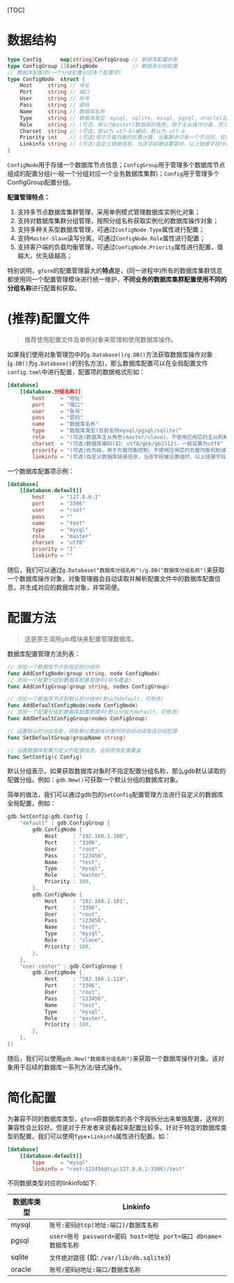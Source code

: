
[TOC]


# 数据结构

```go
type Config      map[string]ConfigGroup // 数据库配置对象
type ConfigGroup []ConfigNode           // 数据库分组配置
// 数据库配置项(一个分组配置对应多个配置项)
type ConfigNode  struct {
    Host     string // 地址
    Port     string // 端口
    User     string // 账号
    Pass     string // 密码
    Name     string // 数据库名称
    Type     string // 数据库类型：mysql, sqlite, mssql, pgsql, oracle(目前仅支持mysql,pgsql)
    Role     string // (可选，默认为master)数据库的角色，用于主从操作分离，至少需要有一个master，参数值：master, slave
    Charset  string // (可选，默认为 utf-8)编码，默认为 utf-8
    Priority int    // (可选)用于负载均衡的权重计算，当集群中只有一个节点时，权重没有任何意义
    Linkinfo string // (可选)自定义链接信息，当该字段被设置值时，以上链接字段(Host,Port,User,Pass,Name)将失效(该字段是一个扩展功能，参考sql.Open参数)
}
```

`ConfigNode`用于存储一个数据库节点信息；```ConfigGroup```用于管理多个数据库节点组成的配置分组(一般一个分组对应一个业务数据库集群)；```Config```用于管理多个ConfigGroup配置分组。

**配置管理特点：**

1. 支持多节点数据库集群管理，采用单例模式管理数据库实例化对象；
1. 支持对数据库集群分组管理，按照分组名称获取实例化的数据库操作对象；
2. 支持多种关系型数据库管理，可通过`ConfigNode.Type`属性进行配置；
3. 支持`Master-Slave`读写分离，可通过`ConfigNode.Role`属性进行配置；
4. 支持客户端的负载均衡管理，可通过`ConfigNode.Priority`属性进行配置，值越大，优先级越高；

特别说明，`gform`的配置管理最大的**特点**是，(同一进程中)所有的数据库集群信息都使用同一个配置管理模块进行统一维护，**不同业务的数据库集群配置使用不同的分组名称**进行配置和获取。


# (推荐)配置文件

> 推荐使用配置文件及单例对象来管理和使用数据库操作。

如果我们使用对象管理包中的```g.Database()/g.DB()```方法获取数据库操作对象(`g.DB()`为`g.Database()`的别名方法)，那么数据库配置可以在全局配置文件`config.toml`中进行配置，配置项的数据格式形如：
```toml
[database]
    [[database.分组名称]]
        host     = "地址"
        port     = "端口"
        user     = "账号"
        pass     = "密码"
        name     = "数据库名称"
        type     = "数据库类型(目前支持mysql/pgsql/sqlite)"
        role     = "(可选)数据库主从角色(master/slave)，不使用应用层的主从机制请均设置为master"
        charset  = "(可选)数据库编码(如: utf8/gbk/gb2312)，一般设置为utf8"
        priority = "(可选)优先级，用于负载均衡控制，不使用应用层的负载均衡机制请均设置为1"
        linkinfo = "(可选)自定义数据库链接信息，当该字段被设置值时，以上链接字段(Host,Port,User,Pass,Name)将失效，但是type必须有值"
```
一个数据库配置项示例：
```toml
[database]
    [[database.default]]
        host     = "127.0.0.1"
        port     = "3306"
        user     = "root"
        pass     = ""
        name     = "test"
        type     = "mysql"
        role     = "master"
        charset  = "utf8"
        priority = "1"
        linkinfo = ""
```

随后，我们可以通过```g.Database("数据库分组名称")/g.DB("数据库分组名称")```来获取一个数据库操作对象，对象管理器会自动读取并解析配置文件中的数据库配置信息，并生成对应的数据库对象，非常简便。

# 配置方法

> 这是原生调用`gdb`模块来配置管理数据库。

数据库配置管理方法列表：
```go
// 添加一个数据库节点到指定的分组中
func AddConfigNode(group string, node ConfigNode)
// 添加一个配置分组到数据库配置管理中(同名覆盖)
func AddConfigGroup(group string, nodes ConfigGroup)

// 添加一个数据库节点到默认的分组中(默认为default，可修改)
func AddDefaultConfigNode(node ConfigNode)
// 添加一个配置分组到数据库配置管理中(默认分组为default，可修改)
func AddDefaultConfigGroup(nodes ConfigGroup)

// 设置默认的分组名称，获取默认数据库对象时将会自动读取该分组配置
func SetDefaultGroup(groupName string)

// 设置数据库配置为定义的配置信息，会将原有配置覆盖
func SetConfig(c Config)
```

默认分组表示，如果获取数据库对象时不指定配置分组名称，那么gdb默认读取的配置分组。例如：```gdb.New()```可获取一个默认分组的数据库对象。

简单的做法，我们可以通过gdb包的```SetConfig```配置管理方法进行自定义的数据库全局配置，例如：
```go
gdb.SetConfig(gdb.Config {
    "default" : gdb.ConfigGroup {
        gdb.ConfigNode {
            Host     : "192.168.1.100",
            Port     : "3306",
            User     : "root",
            Pass     : "123456",
            Name     : "test",
            Type     : "mysql",
            Role     : "master",
            Priority : 100,
        },
        gdb.ConfigNode {
            Host     : "192.168.1.101",
            Port     : "3306",
            User     : "root",
            Pass     : "123456",
            Name     : "test",
            Type     : "mysql",
            Role     : "slave",
            Priority : 100,
        },
    },
    "user-center" : gdb.ConfigGroup {
        gdb.ConfigNode {
            Host     : "192.168.1.110",
            Port     : "3306",
            User     : "root",
            Pass     : "123456",
            Name     : "test",
            Type     : "mysql",
            Role     : "master",
            Priority : 100,
        },
    },
})
```
随后，我们可以使用```gdb.New("数据库分组名称")```来获取一个数据库操作对象。该对象用于后续的数据库一系列方法/链式操作。

# 简化配置

为兼容不同的数据库类型，`gform`将数据库的各个字段拆分出来单独配置，这样的兼容性会比较好。但是对于开发者来说看起来配置比较多。针对于特定的数据库类型的配置，我们可以使用`Type`+`Linkinfo`属性进行配置。如：
```toml
[database]
    [[database.default]]
        type     = "mysql"
        linkinfo = "root:123456@tcp(127.0.0.1:3306)/test"
```

不同数据类型对应的linkinfo如下:

|数据库类型|Linkinfo
|---|---
|mysql|`账号:密码@tcp(地址:端口)/数据库名称`
|pgsql|`user=账号 password=密码 host=地址 port=端口 dbname=数据库名称`
|sqlite|`文件绝对路径` (如: `/var/lib/db.sqlite3`)
|oracle|`账号/密码@地址:端口/数据库名称`
